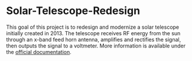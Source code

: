 # Solar-Telescope-Redesign

This goal of this project is to redesign and modernize a solar telescope initially created in 2013. The telescope receives RF energy from the sun through an x-band feed horn antenna, amplifies and rectifies the signal, then outputs the signal to a voltmeter. More information is available under the [official documentation](/Report/NRAO%20Solar%20Telescope%20Report.pdf).
